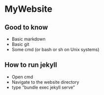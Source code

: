 # MyWebsite

## Good to know
 - Basic markdown
 - Basic git
 - Some cmd (or bash or sh on Unix systems)

## How to run jekyll
 - Open cmd
 - Navigate to the website directory
 - type "bundle exec jekyll serve"
